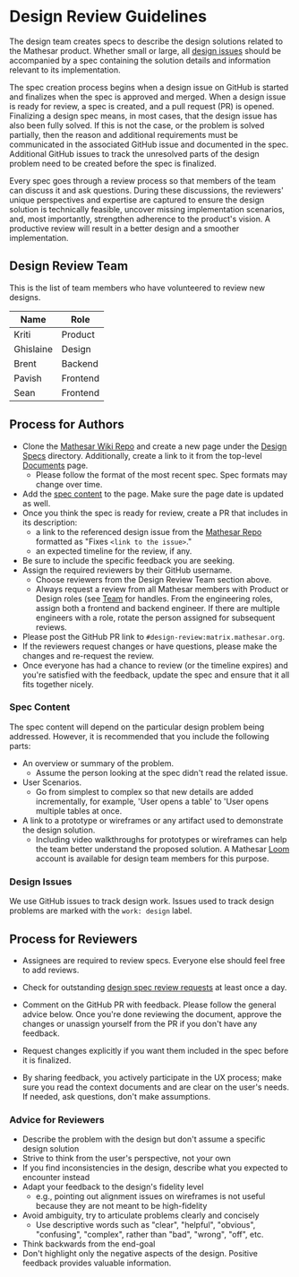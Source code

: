 # Design Review Guidelines

The design team creates specs to describe the design solutions related to the Mathesar product. Whether small or large, all [design issues](#design-issues) should be accompanied by a spec containing the solution details and information relevant to its implementation.

The spec creation process begins when a design issue on GitHub is started and finalizes when the spec is approved and merged. When a design issue is ready for review, a spec is created, and a pull request (PR) is opened. Finalizing a design spec means, in most cases, that the design issue has also been fully solved. If this is not the case, or the problem is solved partially, then the reason and additional requirements must be communicated in the associated GitHub issue and documented in the spec. Additional GitHub issues to track the unresolved parts of the design problem need to be created before the spec is finalized.

Every spec goes through a review process so that members of the team can discuss it and ask questions. During these discussions, the reviewers' unique perspectives and expertise are captured to ensure the design solution is technically feasible, uncover missing implementation scenarios, and, most importantly, strengthen adherence to the product's vision. A productive review will result in a better design and a smoother implementation.

## Design Review Team
This is the list of team members who have volunteered to review new designs.

| Name | Role |
|-|-|
| Kriti | Product |
| Ghislaine | Design |
| Brent | Backend |
| Pavish | Frontend |
| Sean | Frontend |

## Process for Authors

- Clone the [Mathesar Wiki Repo](https://github.com/mathesar-foundation/mathesar-wiki) and create a new page under the [Design Specs](/design/specs) directory. Additionally, create a link to it from the top-level [Documents](/design/specs) page.
  - Please follow the format of the most recent spec. Spec formats may change over time.
- Add the [spec content](#spec-content) to the page. Make sure the page date is updated as well.
- Once you think the spec is ready for review, create a PR that includes in its description:
  - a link to the referenced design issue from the [Mathesar Repo](https://github.com/mathesar-foundation/mathesar) formatted as "Fixes `<link to the issue>`."
  - an expected timeline for the review, if any.
- Be sure to include the specific feedback you are seeking.
- Assign the required reviewers by their GitHub username.
  - Choose reviewers from the Design Review Team section above.
  - Always request a review from all Mathesar members with Product or Design roles (see [Team](/team) for handles. From the engineering roles, assign both a frontend and backend engineer. If there are multiple engineers with a role, rotate the person assigned for subsequent reviews.
- Please post the GitHub PR link to `#design-review:matrix.mathesar.org`.
- If the reviewers request changes or have questions, please make the changes and re-request the review.
- Once everyone has had a chance to review (or the timeline expires) and you're satisfied with the feedback, update the spec and ensure that it all fits together nicely.

### Spec Content
The spec content will depend on the particular design problem being addressed. However, it is recommended that you include the following parts:

- An overview or summary of the problem.
  - Assume the person looking at the spec didn't read the related issue.
- User Scenarios.
  - Go from simplest to complex so that new details are added incrementally, for example, 'User opens a table' to 'User opens multiple tables at once.
- A link to a prototype or wireframes or any artifact used to demonstrate the design solution.
  - Including video walkthroughs for prototypes or wireframes can help the team better understand the proposed solution. A Mathesar [Loom](http://loom.com/) account is available for design team members for this purpose.

### Design Issues
We use GitHub issues to track design work. Issues used to track design problems are marked with the `work: design` label.

## Process for Reviewers
- Assignees are required to review specs. Everyone else should feel free to add reviews.
- Check for outstanding [design spec review requests](https://github.com/mathesar-foundation/mathesar-wiki/pulls?q=is%3Aopen) at least once a day.
- Comment on the GitHub PR with feedback. Please follow the general advice below.
Once you're done reviewing the document, approve the changes or unassign yourself from the PR if you don't have any feedback.

- Request changes explicitly if you want them included in the spec before it is finalized.
- By sharing feedback, you actively participate in the UX process; make sure you read the context documents and are clear on the user's needs. If needed, ask questions, don't make assumptions.

### Advice for Reviewers

- Describe the problem with the design but don't assume a specific design solution
- Strive to think from the user's perspective, not your own
- If you find inconsistencies in the design, describe what you expected to encounter instead
- Adapt your feedback to the design's fidelity level
  - e.g., pointing out alignment issues on wireframes is not useful because they are not meant to be high-fidelity
- Avoid ambiguity, try to articulate problems clearly and concisely
  - Use descriptive words such as "clear", "helpful", "obvious", "confusing", "complex", rather than "bad", "wrong", "off", etc.
- Think backwards from the end-goal
- Don't highlight only the negative aspects of the design. Positive feedback provides valuable information.
